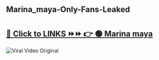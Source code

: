 
 ## Marina_maya-Only-Fans-Leaked

# <h2><a href="https://clipsfans.com/Marina_maya&ref=git">🔗 Click to LINKS ⏩⏩ 👉 🟢 Marina maya </a></h2>

<a href="https://clipsfans.com/Marina_maya&ref=git" rel="nofollow" data-target="animated-image.originalLink"><img src="https://i.ibb.co.com/xMMVF88/686577567.gif" alt="Viral Video Original" style="max-width: 100%; display: inline-block;" data-target="animated-image.originalImage"></a>
